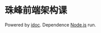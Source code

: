  # 珠峰前端架构课 

Powered by [idoc](https://github.com/jaywcjlove/idoc). Dependence [Node.js](https://nodejs.org) run.